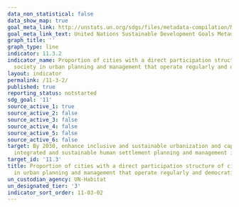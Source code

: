 ```yaml
---
data_non_statistical: false
data_show_map: true
goal_meta_link: http://unstats.un.org/sdgs/files/metadata-compilation/Metadata-Goal-11.pdf
goal_meta_link_text: United Nations Sustainable Development Goals Metadata (pdf 2066kB)
graph_title: ''
graph_type: line
indicator: 11.3.2
indicator_name: Proportion of cities with a direct participation structure of civil
  society in urban planning and management that operate regularly and democratically
layout: indicator
permalink: /11-3-2/
published: true
reporting_status: notstarted
sdg_goal: '11'
source_active_1: true
source_active_2: false
source_active_3: false
source_active_4: false
source_active_5: false
source_active_6: false
target: By 2030, enhance inclusive and sustainable urbanization and capacity for participatory,
  integrated and sustainable human settlement planning and management in all countries
target_id: '11.3'
title: Proportion of cities with a direct participation structure of civil society
  in urban planning and management that operate regularly and democratically
un_custodian_agency: UN-Habitat
un_designated_tier: '3'
indicator_sort_order: 11-03-02
---
```


